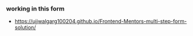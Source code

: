 ### working in this form

- https://ujjwalgarg100204.github.io/Frontend-Mentors-multi-step-form-solution/